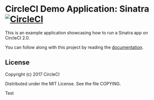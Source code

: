 # CircleCI Demo Application: Sinatra [![CircleCI](https://circleci.com/gh/CircleCI-Public/circleci-demo-ruby-sinatra.svg?style=svg)](https://circleci.com/gh/CircleCI-Public/circleci-demo-ruby-sinatra)

This is an example application showcasing how to run a Sinatra app on CircleCI 2.0.

You can follow along with this project by reading the [documentation](https://circleci.com/docs/2.0/language-ruby/).

## License

Copyright (c) 2017 CircleCI

Distributed under the MIT License. See the file COPYING.

Test


